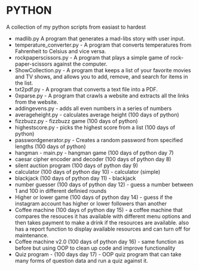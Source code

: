 # PYTHON

A collection of my python scripts from easiast to hardest

- madlib.py A program that generates a mad-libs story with user input.
- temperature_converter.py - A program that converts temperatures from Fahrenheit to Celsius and vice versa.
- rockpaperscissors.py - A program that plays a simple game of rock-paper-scissors against the computer.
- ShowCollection.py - A program that keeps a list of your favorite movies and TV shows, and allows you to add, remove, and search for items in the list.
- txt2pdf.py - A program that converts a text file into a PDF.
- 0xparse.py - A program that crawls a website and extracts all the links from the website.
- addingevens.py - adds all even numbers in a series of numbers
- averageheight.py - calculates average height (100 days of python)
- fizzbuzz.py - fizzbuzz game (100 days of python)
- highestscore.py - picks the highest score from a list (100 days of python)
- passwordgenerator.py - Creates a random password from specified lengths (100 days of python)
- hangman - main.py - hangman game (100 days of python day 7)
- caesar cipher encoder and decoder (100 days of python day 8)
- silent auction program (100 days of python day 9)
- calculator (100 days of python day 10) - calculator (simple)
- blackjack (100 days of python day 11) - blackjack
- number guesser (100 days of python day 12) - guess a number between 1 and 100 in different definied rounds
- Higher or lower game (100 days of python day 14) - guess if the instagram account has higher or lower followers than another
- Coffee machine (100 days of python day 15) - a coffee machine that compares the resouces it has available with different menu options and then takes payment to make a drink if the resources are available. also has a report function to display available resources and can turn off for maintenance.
- Coffee machine v2.0 (100 days of python day 16) - same function as before but using OOP to clean up code and improve functionality
- Quiz program - (100 days day 17) - OOP quiz program that can take many forms of question data and run a quiz against it.
